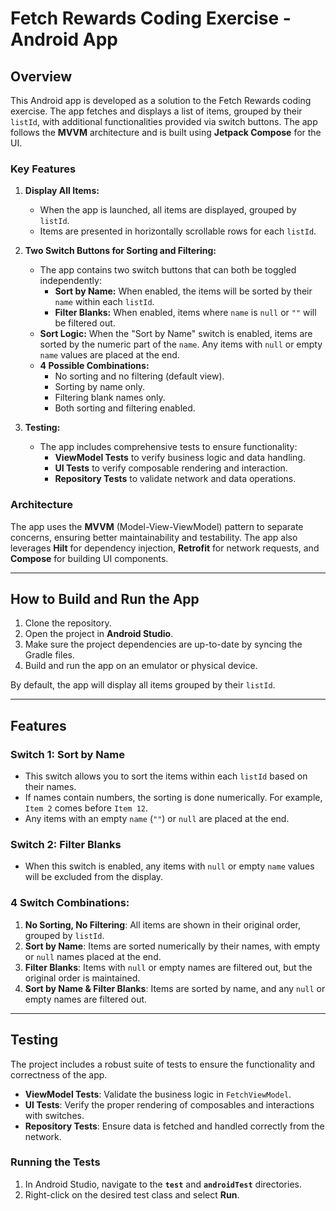 # Fetch Rewards Coding Exercise - Android App

## Overview

This Android app is developed as a solution to the Fetch Rewards coding exercise. The app fetches and displays a list of items, grouped by their `listId`, with additional functionalities provided via switch buttons. The app follows the **MVVM** architecture and is built using **Jetpack Compose** for the UI.

### Key Features

1. **Display All Items:**
   - When the app is launched, all items are displayed, grouped by `listId`.
   - Items are presented in horizontally scrollable rows for each `listId`.

2. **Two Switch Buttons for Sorting and Filtering:**
   - The app contains two switch buttons that can both be toggled independently:
     - **Sort by Name:** When enabled, the items will be sorted by their `name` within each `listId`.
     - **Filter Blanks:** When enabled, items where `name` is `null` or `""` will be filtered out.
   - **Sort Logic:** When the "Sort by Name" switch is enabled, items are sorted by the numeric part of the `name`. Any items with `null` or empty `name` values are placed at the end.
   - **4 Possible Combinations:**
     - No sorting and no filtering (default view).
     - Sorting by name only.
     - Filtering blank names only.
     - Both sorting and filtering enabled.

3. **Testing:**
   - The app includes comprehensive tests to ensure functionality:
     - **ViewModel Tests** to verify business logic and data handling.
     - **UI Tests** to verify composable rendering and interaction.
     - **Repository Tests** to validate network and data operations.

### Architecture

The app uses the **MVVM** (Model-View-ViewModel) pattern to separate concerns, ensuring better maintainability and testability. The app also leverages **Hilt** for dependency injection, **Retrofit** for network requests, and **Compose** for building UI components.

---

## How to Build and Run the App

1. Clone the repository.
2. Open the project in **Android Studio**.
3. Make sure the project dependencies are up-to-date by syncing the Gradle files.
4. Build and run the app on an emulator or physical device.

By default, the app will display all items grouped by their `listId`.

---

## Features

### Switch 1: Sort by Name
- This switch allows you to sort the items within each `listId` based on their names.
- If names contain numbers, the sorting is done numerically. For example, `Item 2` comes before `Item 12`.
- Any items with an empty `name` (`""`) or `null` are placed at the end.

### Switch 2: Filter Blanks
- When this switch is enabled, any items with `null` or empty `name` values will be excluded from the display.

### 4 Switch Combinations:
1. **No Sorting, No Filtering**: All items are shown in their original order, grouped by `listId`.
2. **Sort by Name**: Items are sorted numerically by their names, with empty or `null` names placed at the end.
3. **Filter Blanks**: Items with `null` or empty names are filtered out, but the original order is maintained.
4. **Sort by Name & Filter Blanks**: Items are sorted by name, and any `null` or empty names are filtered out.

---

## Testing

The project includes a robust suite of tests to ensure the functionality and correctness of the app.

- **ViewModel Tests**: Validate the business logic in `FetchViewModel`.
- **UI Tests**: Verify the proper rendering of composables and interactions with switches.
- **Repository Tests**: Ensure data is fetched and handled correctly from the network.

### Running the Tests
1. In Android Studio, navigate to the **`test`** and **`androidTest`** directories.
2. Right-click on the desired test class and select **Run**.
